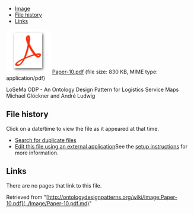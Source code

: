 * [Image](../Image/Paper-10.pdf.md#file)
* [File history](../Image/Paper-10.pdf.md#filehistory)
* [Links](../Image/Paper-10.pdf.md#filelinks)

[![](../skins/common/images/icons/fileicon-pdf.png)](../Image/Paper-10.pdf.md "Paper-10.pdf")
[Paper-10.pdf](../images/a/a0/Paper-10.pdf "Paper-10.pdf")‎  (file size: 830 KB, MIME type: application/pdf)




LoSeMa ODP - An Ontology Design Pattern for Logistics Service Maps
Michael Glöckner and André Ludwig




## File history

Click on a date/time to view the file as it appeared at that time.



  
* [Search for duplicate files](http://ontologydesignpatterns.org/wiki/Special:FileDuplicateSearch/Paper-10.pdf "Special:FileDuplicateSearch/Paper-10.pdf")
* [Edit this file using an external application](http://ontologydesignpatterns.org/wiki/index.php?title=Image:Paper-10.pdf&action=edit&externaledit=true&mode=file "Image:Paper-10.pdf")See the [setup instructions](http://www.mediawiki.org/wiki/Manual:External_editors "http://www.mediawiki.org/wiki/Manual:External_editors") for more information.

## Links



There are no pages that link to this file.




Retrieved from "[http://ontologydesignpatterns.org/wiki/Image:Paper-10.pdf](../Image/Paper-10.pdf.md)"